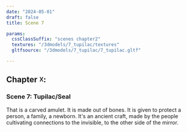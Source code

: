```yaml
---
date: "2024-05-01"
draft: false
title: Scene 7

params:
  cssClassSuffix: "scenes chapter2"
  textures: "/3dmodels/7_tupilac/textures"
  gltfsource: "/3dmodels/7_tupilac/7_tupilac.gltf"

---
```

<h2>Chapter &#9747;:</h2>
<h3>Scene 7: Tupilac/Seal</h3>
<canvas id="c"></canvas>
<p>That is a carved amulet.  It is made out of bones. It is given to protect a person, a family, a newborn. It's an ancient craft, made by the people cultivating connections to the invisible, to the other side of the mirror.</p>


